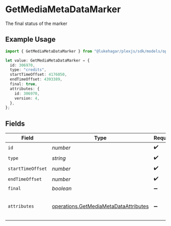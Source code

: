 # GetMediaMetaDataMarker

The final status of the marker

## Example Usage

```typescript
import { GetMediaMetaDataMarker } from "@lukehagar/plexjs/sdk/models/operations";

let value: GetMediaMetaDataMarker = {
  id: 306970,
  type: "credits",
  startTimeOffset: 4176050,
  endTimeOffset: 4393389,
  final: true,
  attributes: {
    id: 306970,
    version: 4,
  },
};
```

## Fields

| Field                                                                                                 | Type                                                                                                  | Required                                                                                              | Description                                                                                           | Example                                                                                               |
| ----------------------------------------------------------------------------------------------------- | ----------------------------------------------------------------------------------------------------- | ----------------------------------------------------------------------------------------------------- | ----------------------------------------------------------------------------------------------------- | ----------------------------------------------------------------------------------------------------- |
| `id`                                                                                                  | *number*                                                                                              | :heavy_check_mark:                                                                                    | N/A                                                                                                   | 306970                                                                                                |
| `type`                                                                                                | *string*                                                                                              | :heavy_check_mark:                                                                                    | N/A                                                                                                   | credits                                                                                               |
| `startTimeOffset`                                                                                     | *number*                                                                                              | :heavy_check_mark:                                                                                    | N/A                                                                                                   | 4176050                                                                                               |
| `endTimeOffset`                                                                                       | *number*                                                                                              | :heavy_check_mark:                                                                                    | N/A                                                                                                   | 4393389                                                                                               |
| `final`                                                                                               | *boolean*                                                                                             | :heavy_minus_sign:                                                                                    | N/A                                                                                                   | true                                                                                                  |
| `attributes`                                                                                          | [operations.GetMediaMetaDataAttributes](../../../sdk/models/operations/getmediametadataattributes.md) | :heavy_minus_sign:                                                                                    | Attributes associated with the marker.                                                                |                                                                                                       |